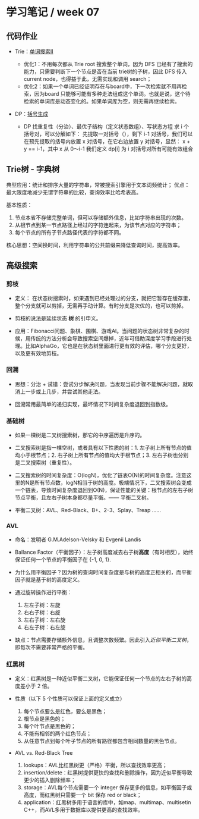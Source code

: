 # 学习笔记 / week 07

## 代码作业

- Trie：[单词搜索II](212_单词搜索II.py)
    - 优化1：不用每次都从 Trie root 搜索整个单词，因为 DFS 已经有了搜索的能力，只需要判断下一个节点是否在当前 trie树的子树，因此 DFS 传入 current node，也得益于此，无需实现和调用 search；
    - 优化2：如果一个单词已经证明存在与board中，下一次检索就不用再检索，因为board 只能够可能有多种走法组成这个单词。也就是说，这个待检索的单词库是动态变化的。如果单词库为空，则无需再继续检索。

- DP：[括号生成](22_括号生成.py)

    -  DP 找重复性（分治）、最优子结构（定义状态数组）、写状态方程
    求 i 个括号对，可以分解如下：
    先提取一对括号（），剩下 i-1 对括号，我们可以在预先提取的括号内放置 x 对括号，在它右边放置 y 对括号，显然：
    x + y == i-1，其中 x 从 0～i-1
    我们定义 dp[i] 为 i 对括号对所有可能有效组合


## Trie树 - 字典树
典型应用：统计和排序大量的字符串，常被搜索引擎用于文本词频统计；
优点：最大限度地减少无谓字符串的比较，查询效率比哈希表高。

基本性质：
1. 节点本省不存储完整单词，但可以存储额外信息，比如字符串出现的次数。
2. 从根节点到某一节点路径上经过的字符连起来，为该节点对应的字符串；
3. 每个节点的所有子节点路径代表的字符都不同。

核心思想：空间换时间，利用字符串的公共前缀来降低查询时间，提高效率。


## 高级搜索

### 剪枝

- 定义： 在状态树搜索时，如果遇到已经处理过的分支，就把它暂存在缓存里，整个分支就可以剪掉，无需再手动计算。有时分支是次优的，也可以剪掉。

- 剪枝的说法是延续状态 **树** 的引申义。

- 应用：Fibonacci问题、象棋、围棋、游戏AI。当问题的状态树非常复杂的时候，用传统的方法分析会导致搜索空间爆掉，近年可借助深度学习手段进行处理。比如AlphaGo，它也是在状态树里面进行更有效的评估，哪个分支更好，以及更有效地剪枝。

### 回溯

- 思想：分治 + 试错：尝试分步解决问题，当发现当前步骤不能解决问题，就取消上一步或上几步，并尝试其他走法。

- 回溯常用最简单的递归实现，最坏情况下时间复杂度退回到指数级。

### 基础树

- 如果一棵树是二叉树搜索树，那它的中序遍历是升序的。

- 二叉搜索树是指一棵空树，或者具有以下性质的树：1. 左子树上所有节点的值均小于根节点；2. 右子树上所有节点的值均大于根节点；3. 左右子树也分别是二叉搜索树（重复性）。

- 二叉搜索树的时间复杂度：O(logN)，优化了链表O(N)的时间复杂度。注意这里的N是所有节点数，logN相当于树的高度。极端情况下，二叉搜索树会变成一个链表，导致时间复杂度退回到O(N)，保证性能的关键：根节点的左右子树节点平衡，且左右子树本身都尽量平衡。—— 平衡二叉树。

- 平衡二叉树：AVL、Red-Black、B+、2-3、Splay、Treap ……




### AVL

- 命名：发明者 G.M.Adelson-Velsky 和 Evgenii Landis

- Ballance Factor（平衡因子）：左子树高度减去右子树**高度**（有时相反），始终保证任何一个节点的平衡因子在 {-1, 0, 1}.

- 为什么用平衡因子？因为树的查询时间复杂度是与树的高度正相关的，而平衡因子就是基于树的高度定义。

- 通过旋转操作进行平衡：

    1. 左左子树：左旋
    2. 右右子树：右旋
    3. 左右子树：左右旋
    4. 右左子树：右左旋

- 缺点：节点需要存储额外信息，且调整次数频繁。因此引入*近似平衡二叉树*，即每次不需要非常严格的平衡。

### 红黑树

- 定义：红黑树是一种近似平衡二叉树，它能保证任何一个节点的左右子树的高度差小于 2 倍。

- 性质（以下 5 个性质可以保证上面的定义成立）

    1. 每个节点要么是红色，要么是黑色；
    2. 根节点是黑色的；
    3. 每个叶节点是黑色的；
    4. 不能有相邻的两个红色节点；
    5. 从任意节点到每个叶子节点的所有路径都包含相同数量的黑色节点。

- AVL vs. Red-Black Tree

    1. lookups：AVL比红黑树更（严格）平衡，所以查找效率更高；
    2. insertion/delete：红黑树提供更快的查找和删除操作，因为近似平衡导致更少的插入删除频率；
    3. storage：AVL每个节点需要一个 integer 保存更多的信息，如平衡因子或高度，而红黑树只需要一个 bit 保存 red or black；
    4. application：红黑树多用于语言的库中，如map、multimap、multisetin C++，而AVL多用于数据库以提供更高的查找效率。

